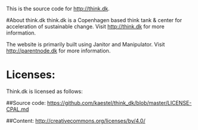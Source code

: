 This is the source code for http://think.dk.

#About think.dk
think.dk is a Copenhagen based think tank & center for acceleration of sustainable change. Visit http://think.dk for more information.

The website is primarily built using Janitor and Manipulator. Visit http://parentnode.dk for more information.


# Licenses:
Think.dk is licensed as follows:

##Source code:
https://github.com/kaestel/think_dk/blob/master/LICENSE-CPAL.md

##Content:
http://creativecommons.org/licenses/by/4.0/